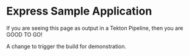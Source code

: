 # Express Sample Application
    
If you are seeing this page as output in a Tekton Pipeline, then you are GOOD TO GO!

A change to trigger the build for demonstration.
